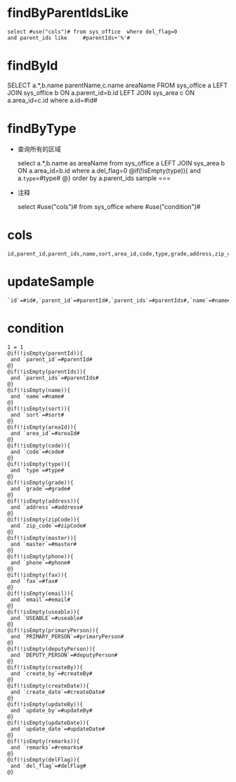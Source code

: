 findByParentIdsLike
===

	select #use("cols")# from sys_office  where del_flag=0 
	and parent_ids like 	#parentIds+'%'#

findById
===

SELECT a.*,b.name parentName,c.name areaName
FROM sys_office a
    LEFT JOIN sys_office b 
        ON a.parent_id=b.id
        LEFT JOIN sys_area c 
        ON a.area_id=c.id where a.id=#id#
        
findByType
===
* 查询所有的区域
	
	select a.*,b.name as areaName from sys_office a LEFT JOIN sys_area b 
        ON a.area_id=b.id    where a.del_flag=0
        @if(!isEmpty(type)){
	 and a.`type`=#type#
	@}
         order by  a.parent_ids
sample
===
* 注释

	select #use("cols")# from sys_office where #use("condition")#

cols
===

	id,parent_id,parent_ids,name,sort,area_id,code,type,grade,address,zip_code,master,phone,fax,email,USEABLE,PRIMARY_PERSON,DEPUTY_PERSON,create_by,create_date,update_by,update_date,remarks,del_flag

updateSample
===

	`id`=#id#,`parent_id`=#parentId#,`parent_ids`=#parentIds#,`name`=#name#,`sort`=#sort#,`area_id`=#areaId#,`code`=#code#,`type`=#type#,`grade`=#grade#,`address`=#address#,`zip_code`=#zipCode#,`master`=#master#,`phone`=#phone#,`fax`=#fax#,`email`=#email#,`USEABLE`=#useable#,`PRIMARY_PERSON`=#primaryPerson#,`DEPUTY_PERSON`=#deputyPerson#,`create_by`=#createBy#,`create_date`=#createDate#,`update_by`=#updateBy#,`update_date`=#updateDate#,`remarks`=#remarks#,`del_flag`=#delFlag#

condition
===

	1 = 1  
	@if(!isEmpty(parentId)){
	 and `parent_id`=#parentId#
	@}
	@if(!isEmpty(parentIds)){
	 and `parent_ids`=#parentIds#
	@}
	@if(!isEmpty(name)){
	 and `name`=#name#
	@}
	@if(!isEmpty(sort)){
	 and `sort`=#sort#
	@}
	@if(!isEmpty(areaId)){
	 and `area_id`=#areaId#
	@}
	@if(!isEmpty(code)){
	 and `code`=#code#
	@}
	@if(!isEmpty(type)){
	 and `type`=#type#
	@}
	@if(!isEmpty(grade)){
	 and `grade`=#grade#
	@}
	@if(!isEmpty(address)){
	 and `address`=#address#
	@}
	@if(!isEmpty(zipCode)){
	 and `zip_code`=#zipCode#
	@}
	@if(!isEmpty(master)){
	 and `master`=#master#
	@}
	@if(!isEmpty(phone)){
	 and `phone`=#phone#
	@}
	@if(!isEmpty(fax)){
	 and `fax`=#fax#
	@}
	@if(!isEmpty(email)){
	 and `email`=#email#
	@}
	@if(!isEmpty(useable)){
	 and `USEABLE`=#useable#
	@}
	@if(!isEmpty(primaryPerson)){
	 and `PRIMARY_PERSON`=#primaryPerson#
	@}
	@if(!isEmpty(deputyPerson)){
	 and `DEPUTY_PERSON`=#deputyPerson#
	@}
	@if(!isEmpty(createBy)){
	 and `create_by`=#createBy#
	@}
	@if(!isEmpty(createDate)){
	 and `create_date`=#createDate#
	@}
	@if(!isEmpty(updateBy)){
	 and `update_by`=#updateBy#
	@}
	@if(!isEmpty(updateDate)){
	 and `update_date`=#updateDate#
	@}
	@if(!isEmpty(remarks)){
	 and `remarks`=#remarks#
	@}
	@if(!isEmpty(delFlag)){
	 and `del_flag`=#delFlag#
	@}
	
